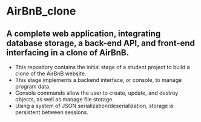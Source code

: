 # AirBnB_clone
## A complete web application, integrating database storage, a back-end API, and front-end interfacing in a clone of AirBnB.

* This repository contains the initial stage of a student project to build a clone of the AirBnB website.
* This stage implements a backend interface, or console, to manage program data. 
* Console commands allow the user to create, update, and destroy objects, as well as manage file storage. 
* Using a system of JSON serialization/deserialization, storage is persistent between sessions.
